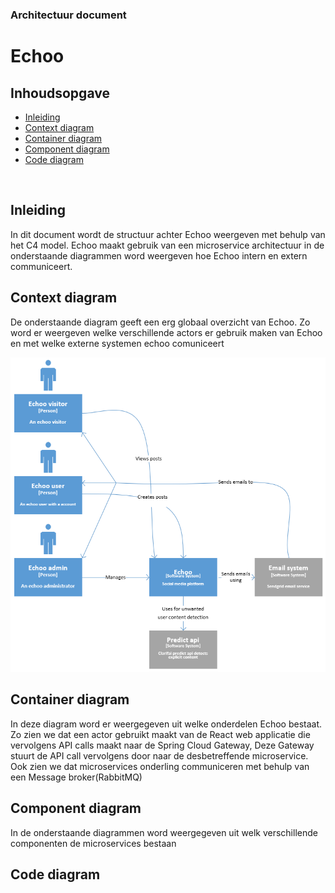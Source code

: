 ### Architectuur document
# Echoo 
## Inhoudsopgave

  - [Inleiding](#inleiding)
  - [Context diagram](#Context-diagram)
  - [Container diagram](#Container-diagram)
  - [Component diagram](#Component-diagram)
  - [Code diagram](#Component-diagram)
<br>

## Inleiding
<p>In dit document wordt de structuur achter Echoo weergeven met behulp van het C4 model. Echoo maakt gebruik van een microservice architectuur in de onderstaande diagrammen word weergeven hoe Echoo intern en extern communiceert.

## Context diagram
<p>De onderstaande diagram geeft een erg globaal overzicht van Echoo. Zo word er weergeven welke verschillende actors er gebruik maken van Echoo en met welke externe systemen echoo comuniceert</p>
<p>
    <img src="img/ContextDiagramV1.PNG" />
</p>

## Container diagram
<p>In deze diagram word er weergegeven uit welke onderdelen Echoo bestaat. Zo zien we dat een actor gebruikt maakt van de React web applicatie die vervolgens API calls maakt naar de Spring Cloud Gateway, Deze Gateway stuurt de API call vervolgens door naar de desbetreffende microservice. Ook zien we dat microservices onderling communiceren met behulp van een Message broker(RabbitMQ)</p>


## Component diagram
<p>In de onderstaande diagrammen word weergegeven uit welk verschillende componenten de microservices bestaan</p>

## Code diagram
